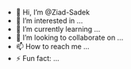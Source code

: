 - 👋 Hi, I’m @Ziad-Sadek
- 👀 I’m interested in ...
- 🌱 I’m currently learning ...
- 💞️ I’m looking to collaborate on ...
- 📫 How to reach me ...
- ⚡ Fun fact: ...

<!---
Ziad-Sadek/Ziad-Sadek is a ✨ special ✨ repository because its `README.md` (this file) appears on your GitHub profile.
You can click the Preview link to take a look at your changes.
--->
